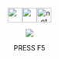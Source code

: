 <p align="middle"><img src="https://media.tenor.com/ZqMlZNvC2BYAAAAi/pixel-art-mrp.gif" width="30" align="top"><img src="https://media.tenor.com/OGA3fhkWm7UAAAAi/mrp-mai.gif" width="30" align="top"><img src="https://media.tenor.com/Ufp27TvUDo4AAAAi/mrp-pixel-art.gif" height="30" width="30" alt="not" align="top"></p><p align="middle"><img src="https://metrics.lecoq.io/chhroot?template=terminal&base.activity=0&base.repositories=0&base.metadata=0&introduction=1&languages=1&isocalendar=1&base=header%2C%20activity%2C%20community%2C%20repositories%2C%20metadata&base.indepth=false&base.hireable=false&base.skip=false&isocalendar=false&isocalendar.duration=half-year&languages=false&languages.limit=8&languages.threshold=0%25&languages.other=false&languages.colors=github&languages.sections=most-used&languages.indepth=false&languages.analysis.timeout=15&languages.analysis.timeout.repositories=7.5&languages.categories=markup%2C%20programming&languages.recent.categories=markup%2C%20programming&languages.recent.load=300&languages.recent.days=14&introduction=false&introduction.title=true&config.timezone=Asia%2FCalcutta"><p align="middle">PRESS F5</p></p>
